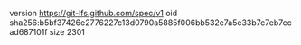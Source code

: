 version https://git-lfs.github.com/spec/v1
oid sha256:b5bf37426e2776227c13d0790a5885f006bb532c7a5e33b7c7eb7ccad687101f
size 2301
